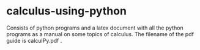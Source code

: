 # calculus-using-python
Consists of python programs and a latex document with all the python programs as a manual on some topics of calculus.
The filename of the pdf guide is calculPy.pdf .
